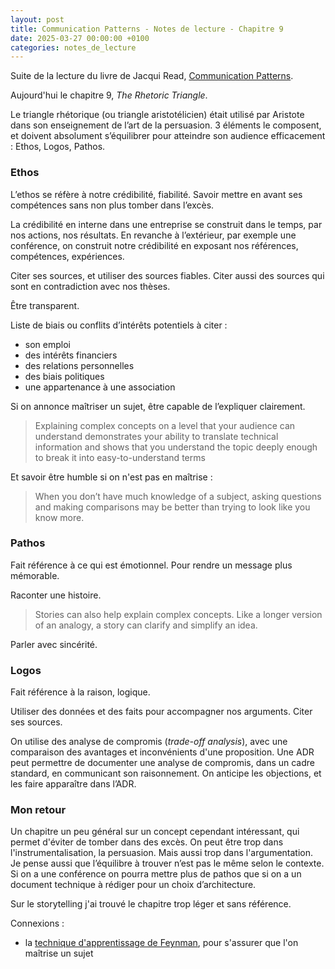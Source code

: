 ```yaml
---
layout: post
title: Communication Patterns - Notes de lecture - Chapitre 9
date: 2025-03-27 00:00:00 +0100
categories: notes_de_lecture
---
```

Suite de la lecture du livre de Jacqui Read, [Communication Patterns](https://communicationpatternsbook.com/). 

Aujourd'hui le chapitre 9, _The Rhetoric Triangle_.  

Le triangle rhétorique (ou triangle aristotélicien) était utilisé par Aristote dans son enseignement de l’art de la persuasion. 
3 éléments le composent, et doivent absolument s’équilibrer pour atteindre son audience efficacement : Ethos, Logos, Pathos. 

### Ethos
L’ethos se réfère à notre crédibilité, fiabilité. 
Savoir mettre en avant ses compétences sans non plus tomber dans l’excès. 

La crédibilité en interne dans une entreprise se construit dans le temps, par nos actions, nos résultats. 
En revanche à l’extérieur, par exemple une conférence, on construit notre crédibilité en exposant nos références, compétences, expériences. 

Citer ses sources, et utiliser des sources fiables. 
Citer aussi des sources qui sont en contradiction avec nos thèses. 

Être transparent. 

Liste de biais ou conflits d’intérêts potentiels à citer : 
- son emploi
- des intérêts financiers
- des relations personnelles
- des biais politiques
- une appartenance à une association

Si on annonce maîtriser un sujet, être capable de l’expliquer clairement. 

> Explaining complex concepts on a level that your audience can understand demonstrates your ability to translate technical information and shows that you understand the topic deeply enough to break it into easy-to-understand terms

Et savoir être humble si on n'est pas en maîtrise : 

> When you don’t have much knowledge of a subject, asking questions and making comparisons may be better than trying to look like you know more.

### Pathos
Fait référence à ce qui est émotionnel. 
Pour rendre un message plus mémorable. 

Raconter une histoire. 

> Stories can also help explain complex concepts. 
> Like a longer version of an analogy, a story can clarify and simplify an idea.

Parler avec sincérité. 

### Logos
Fait référence à la raison, logique. 

Utiliser des données et des faits pour accompagner nos arguments. 
Citer ses sources. 

On utilise des analyse de compromis (_trade-off analysis_), avec une comparaison des avantages et inconvénients d'une proposition. 
Une ADR peut permettre de documenter une analyse de compromis, dans un cadre standard, en communicant son raisonnement. 
On anticipe les objections, et les faire apparaître dans l’ADR. 

### Mon retour
Un chapitre un peu général sur un concept cependant intéressant, qui permet d'éviter de tomber dans des excès. 
On peut être trop dans l'instrumentalisation, la persuasion. 
Mais aussi trop dans l'argumentation. 
Je pense aussi que l’équilibre à trouver n’est pas le même selon le contexte. 
Si on a une conférence on pourra mettre plus de pathos que si on a un document technique à rédiger pour un choix d’architecture. 

Sur le storytelling j'ai trouvé le chapitre trop léger et sans référence. 

Connexions : 
* la [technique d'apprentissage de Feynman](https://web.archive.org/web/20250118145805/https://nesslabs.com/feynman-technique), pour s'assurer que l'on maîtrise un sujet
